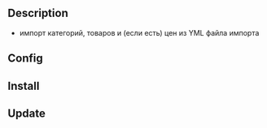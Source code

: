 ## Description
- импорт категорий, товаров и (если есть) цен из YML файла импорта

## Config

## Install
    
## Update
   
